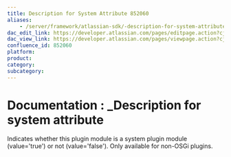 ```yaml
---
title: Description for System Attribute 852060
aliases:
    - /server/framework/atlassian-sdk/-description-for-system-attribute-852060.html
dac_edit_link: https://developer.atlassian.com/pages/editpage.action?cjm=wozere&pageId=852060
dac_view_link: https://developer.atlassian.com/pages/viewpage.action?cjm=wozere&pageId=852060
confluence_id: 852060
platform:
product:
category:
subcategory:
---
```

# Documentation : \_Description for system attribute

Indicates whether this plugin module is a system plugin module (value='true') or not (value='false'). Only available for non-OSGi plugins.


















































































































































































































































































































